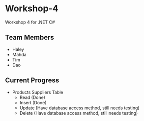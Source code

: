 # Workshop-4
Workshop 4 for .NET C#

## Team Members
- Haley
- Mahda
- Tim
- Dao

## Current Progress
- Products Suppliers Table
    - Read (Done)
    - Insert (Done)
    - Update (Have database access method, still needs testing)
    - Delete (Have database access method, still needs testing)
